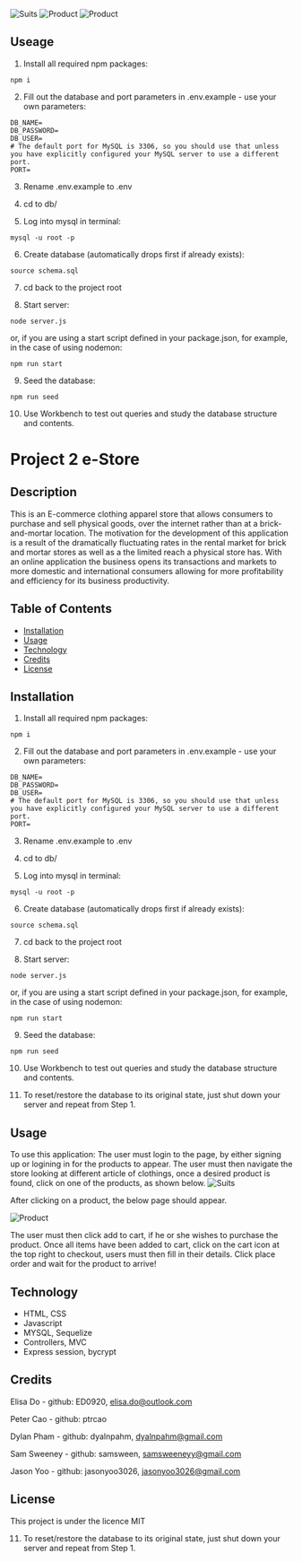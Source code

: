 
![Suits](/readme-ss-localhost_3001_product-category_4.png)
![Product](/readme-ss-localhost_3001_product_31.png)
![Product](/readme-ss-localhost_3001_.png)
## Useage

1. Install all required npm packages:
```
npm i
```

2. Fill out the database and port parameters in .env.example - use your own parameters:
```
DB_NAME=
DB_PASSWORD=
DB_USER=
# The default port for MySQL is 3306, so you should use that unless you have explicitly configured your MySQL server to use a different port.
PORT=
```

3. Rename .env.example to .env

4. cd to db/ 

5. Log into mysql in terminal:
```
mysql -u root -p
```



6. Create database (automatically drops first if already exists):
```
source schema.sql
```
7. cd back to the project root

8. Start server:
```
node server.js
```
or, if you are using a start script defined in your package.json, for example, in the case of using nodemon:
```
npm run start
```

9. Seed the database:
```
npm run seed
```

10. Use Workbench to test out queries and study the database structure and contents.
# Project 2 e-Store

## Description
This is an E-commerce clothing apparel store that allows consumers to purchase and sell physical goods, over the internet rather than at a brick-and-mortar location.
The motivation for the development of this application is a result of the dramatically fluctuating rates in the rental market for brick and mortar stores as well as a the limited reach a physical store has. With an online application the business opens its transactions and markets to more domestic and international consumers allowing for more profitability and efficiency for its business productivity. 

## Table of Contents
- [Installation](#installation)
- [Usage](#usage)
- [Technology](#technology)
- [Credits](#credits)
- [License](#license)

## Installation

1. Install all required npm packages:
```
npm i
```

2. Fill out the database and port parameters in .env.example - use your own parameters:
```
DB_NAME=
DB_PASSWORD=
DB_USER=
# The default port for MySQL is 3306, so you should use that unless you have explicitly configured your MySQL server to use a different port.
PORT=
```

3. Rename .env.example to .env

4. cd to db/ 

5. Log into mysql in terminal:
```
mysql -u root -p
```



6. Create database (automatically drops first if already exists):
```
source schema.sql
```
7. cd back to the project root

8. Start server:
```
node server.js
```
or, if you are using a start script defined in your package.json, for example, in the case of using nodemon:
```
npm run start
```

9. Seed the database:
```
npm run seed
```

10. Use Workbench to test out queries and study the database structure and contents.

11. To reset/restore the database to its original state, just shut down your server and repeat from Step 1.

## Usage
To use this application:
The user must login to the page, by either signing up or logining in for the products to appear.
The user must then navigate the store looking at different article of clothings, once a desired product is found, click on one of the products, as shown below.
![Suits](/readme-ss-localhost_3001_product-category_4.png)

After clicking on a product, the below page should appear. 

![Product](/readme-ss-localhost_3001_product_31.png)

The user must then click add to cart, if he or she wishes to purchase the product.
Once all items have been added to cart, click on the cart icon at the top right to checkout, users must then fill in their details.
Click place order and wait for the product to arrive!

## Technology

* HTML, CSS
* Javascript
* MYSQL, Sequelize
* Controllers, MVC
* Express session, bycrypt

## Credits

Elisa Do - github: ED0920, elisa.do@outlook.com

Peter Cao - github: ptrcao

Dylan Pham - github: dyalnpahm, dyalnpahm@gmail.com

Sam Sweeney - github: samsween, samsweeneyy@gmail.com

Jason Yoo - github: jasonyoo3026, jasonyoo3026@gmail.com

## License

This project is under the licence MIT




11. To reset/restore the database to its original state, just shut down your server and repeat from Step 1.